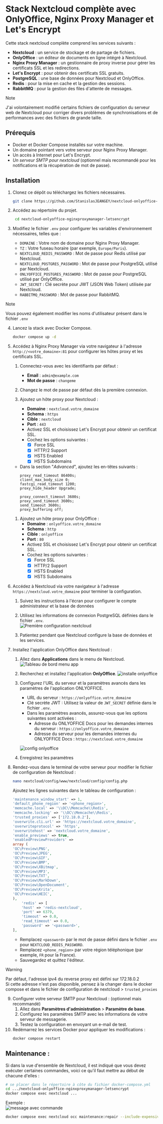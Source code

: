 # Stack Nextcloud complète avec OnlyOffice, Nginx Proxy Manager et Let's Encrypt

Cette stack nextcloud complète comprend les services suivants :
- **Nextcloud** : un service de stockage et de partage de fichiers.
- **OnlyOffice** : un éditeur de documents en ligne intégré à Nextcloud.
- **Nginx Proxy Manager** : un gestionnaire de proxy inverse pour gérer les certificats SSL et les redirections.
- **Let's Encrypt** : pour obtenir des certificats SSL gratuits.
- **PostgreSQL** : une base de données pour Nextcloud et OnlyOffice.
- **Redis** : pour la mise en cache et la gestion des sessions.
- **RabbitMQ** : pour la gestion des files d'attente de messages.

>[!NOTE]
>J'ai volontairement modifié certains fichiers de configuration du serveur web de Nextcloud pour corriger divers problèmes de synchronisations et de performances avec des fichiers de grande taille.

## Prérequis

- Docker et Docker Compose installés sur votre machine.
- Un domaine pointant vers votre serveur pour Nginx Proxy Manager.
- Un accès à Internet pour Let's Encrypt.
- *Un serveur SMTP pour nextcloud* (optionnel mais recommandé pour les notifications et la récupération de mot de passe).

## Installation
1. Clonez ce dépôt ou téléchargez les fichiers nécessaires.
   ```bash
   git clone https://github.com/StanislasJEANGEY/nextcloud-onlyoffice-nginxproxymanager-letsencrypt.git
   ```

2. Accédez au répertoire du projet.
   ```bash
    cd nextcloud-onlyoffice-nginxproxymanager-letsencrypt
    ```

3. Modifiez le fichier `.env` pour configurer les variables d'environnement nécessaires, telles que :
   - `DOMAINE` : Votre nom de domaine pour Nginx Proxy Manager.
   - `TZ` : Votre fuseau horaire (par exemple, `Europe/Paris`).
   - `NEXTCLOUD_REDIS_PASSWORD` : Mot de passe pour Redis utilisé par Nextcloud.
   - `NEXTCLOUD_POSTGRES_PASSWORD` : Mot de passe pour PostgreSQL utilisé par Nextcloud.
   - `ONLYOFFICE_POSTGRES_PASSWORD` : Mot de passe pour PostgreSQL utilisé par OnlyOffice.
   - `JWT_SECRET` : Clé secrète pour JWT (JSON Web Token) utilisée par Nextcloud.
   - `RABBITMQ_PASSWORD` : Mot de passe pour RabbitMQ.

>[!NOTE]
>Vous pouvez également modifier les noms d'utilisateur présent dans le fichier `.env`

4. Lancez la stack avec Docker Compose.
   ```bash
   docker compose up -d
   ```

5. Accédez à Nginx Proxy Manager via votre navigateur à l'adresse `http://<votre_domaine>:81` pour configurer les hôtes proxy et les certificats SSL.
   1. Connectez-vous avec les identifiants par défaut :
      - **Email** : `admin@example.com`
      - **Mot de passe** : `changeme`
  
   2. Changez le mot de passe par défaut dès la première connexion.
   
   3. Ajoutez un hôte proxy pour Nextcloud :
      - **Domaine** : `nextcloud.votre_domaine`
      - **Schema** : `https`
      - **Cible** : `nextcloud`
      - **Port** : `443`
      - Activez SSL et choisissez Let's Encrypt pour obtenir un certificat SSL.
      - Cochez les options suivantes :
        - [x] Force SSL
        - [x] HTTP/2 Support
        - [x] HSTS Enabled
        - [x] HSTS Subdomains
    - Dans la section "*Advanced*", ajoutez les en-têtes suivants :
        ```
        proxy_read_timeout 86400s;
        client_max_body_size 0;
        fastcgi_read_timeout 1200;
        proxy_hide_header Upgrade;

        proxy_connect_timeout 3600s;
        proxy_send_timeout 3600s;
        send_timeout 3600s;
        proxy_buffering off;
        ```

    1. Ajoutez un hôte proxy pour OnlyOffice :
        - **Domaine** : `onlyoffice.votre_domaine`
        - **Schema** : `http`
        - **Cible** : `onlyoffice`
        - **Port** : `80`
        - Activez SSL et choisissez Let's Encrypt pour obtenir un certificat SSL.
        - Cochez les options suivantes :
          - [x] Force SSL
          - [x] HTTP/2 Support
          - [x] HSTS Enabled
          - [x] HSTS Subdomains
          
6. Accédez à Nextcloud via votre navigateur à l'adresse `https://nextcloud.votre_domaine` pour terminer la configuration.
   1. Suivez les instructions à l'écran pour configurer le compte administrateur et la base de données
   
   2. Utilisez les informations de connexion PostgreSQL définies dans le fichier `.env`.   
   ![Première configuration nextcloud](./pictures/first_config.png)

   3. Patientez pendant que Nextcloud configure la base de données et les services.

7. Installez l'application OnlyOffice dans Nextcloud :
   1. Allez dans **Applications** dans le menu de Nextcloud.
   ![Tableau de bord menu app](./pictures/main_board_menu_app.png)

   2. Recherchez et installez l'application **OnlyOffice**.
   ![installe onlyoffice](./pictures/install_onlyoffice.png)

   3. Configurez l'URL du serveur et la paramètres avancés dans les paramètres de l'application ONLYOFFICE.
        - URL du serveur : `https://onlyoffice.votre_domaine`
        - Clé secrète JWT : Utilisez la valeur de `JWT_SECRET` définie dans le fichier `.env`.
        - Dans les paramètres avancés, assurez-vous que les options suivantes sont activées :
          - Adresse du ONLYOFFICE Docs pour les demandes internes du serveur : `https://onlyoffice.votre_domaine`
          - Adresse du serveur pour les demandes internes du ONLYOFFICE Docs : `https://nextcloud.votre_domaine`
    
        ![config onlyoffice](./pictures/config_onlyoffice.png)

    4. Enregistrez les paramètres
   
8.  Rendez-vous dans le terminal de votre serveur pour modifier le fichier de configuration de Nextcloud :
    ```bash
    nano nextcloud/config/www/nextcloud/config/config.php
    ```
    Ajoutez les lignes suivantes dans le tableau de configuration :
    ```php
    'maintenance_window_start' => 1,
    'default_phone_region' => '<phone_region>',
    'memcache.local' => '\\OC\\Memcache\\Redis',
    'memcache.locking' => '\\OC\\Memcache\\Redis',
    'trusted_proxies' => ['172.18.0.2'],
    'overwrite.cli.url' => 'https://nextcloud.votre_domaine',
    'overwriteprotocol' => 'https',
    'overwritehost' => 'nextcloud.votre_domaine',
    'enable_previews' => true,
    'enabledPreviewProviders' =>
    array (
    'OC\Preview\PNG',
    'OC\Preview\JPEG',
    'OC\Preview\GIF',
    'OC\Preview\BMP',
    'OC\Preview\XBitmap',
    'OC\Preview\MP3',
    'OC\Preview\TXT',
    'OC\Preview\MarkDown',
    'OC\Preview\OpenDocument',
    'OC\Preview\Krita',
    'OC\Preview\HEIC',
    ),
        'redis' => [
        'host' => 'redis-nextcloud',
        'port' => 6379,
        'timeout' => 0.0,
        'read_timeout' => 0.0,
        'password' => '<password>',
    ],
    ``` 
    - Remplacez `<password>` par le mot de passe défini dans le fichier `.env` pour `NEXTCLOUD_REDIS_PASSWORD`.
    - Remplacez `<phone_region>` par votre région téléphonique (par exemple, `FR` pour la France).
    - Sauvegardez et quittez l'éditeur.
   >[!WARNING]
   >Par défaut, l'adresse ipv4 du reverse proxy est défini sur 172.18.0.2  
   >Si cette adresse n'est pas disponible, pensez à la changer dans le docker compose et dans le fichier de configuration de nextcloud > `trusted_proxies`
   
9. Configurer votre serveur SMTP pour Nextcloud : (optionnel mais recommandé)  
    1. Allez dans **Paramètres d'administration** > **Paramètre de base**.  
    2. Configurez les paramètres SMTP avec les informations de votre serveur de messagerie.  
    3. Testez la configuration en envoyant un e-mail de test.  
10. Redémarrez les services Docker pour appliquer les modifications :
    ```bash
    docker compose restart
    ```

## Maintenance :

Si dans la vue d'ensemble de Nextcloud, il est indiqué que vous devez exécuter certaines commandes, voici ce qu'il faut mettre au début de chacune d'elles :
```bash
# se placer dans le répertoire à côte du fichier docker-compose.yml
cd .../nextcloud-onlyoffice-nginxproxymanager-letsencrypt
docker compose exec nextcloud ...
``` 
Exemple :  
![message avec commande](./pictures/example_cmd.png)

```bash
docker compose exec nextcloud occ maintenance:repair --include-expensive
```
